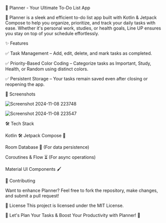📝 Planner - Your Ultimate To-Do List App

🚀 Planner is a sleek and efficient to-do list app built with Kotlin & Jetpack Compose to help you organize, prioritize, and track your daily tasks with ease. Whether it's personal work, studies, or health goals, Line UP ensures you stay on top of your schedule effortlessly.


✨ Features

✅ Task Management – Add, edit, delete, and mark tasks as completed.

✅ Priority-Based Color Coding – Categorize tasks as Important, Study, Health, or Random using distinct colors.

✅ Persistent Storage – Your tasks remain saved even after closing or reopening the app.



📸 Screenshots


![Screenshot 2024-11-08 223748](https://github.com/user-attachments/assets/92cea2b5-2df7-41c4-96bb-78a1d8b6fd6b)



![Screenshot 2024-11-08 223547](https://github.com/user-attachments/assets/7f6c0740-8852-45b3-bb61-6b760f861606)


🛠️ Tech Stack


Kotlin 🛠
Jetpack Compose 🎨


Room Database 📂 (For data persistence)


Coroutines & Flow ⏳ (For async operations)


Material UI Components 🖌



🤝 Contributing

Want to enhance Planner? Feel free to fork the repository, make changes, and submit a pull request!



📜 License
This project is licensed under the MIT License.



🎯 Let's Plan Your Tasks & Boost Your Productivity with Planner! 🚀
